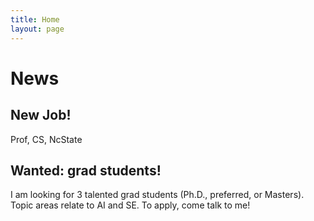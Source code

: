 ```yaml
---
title: Home
layout: page
---
```


# News

## New Job!

Prof, CS, NcState

## Wanted: grad students!

I am looking for 3 talented grad students (Ph.D., preferred, or Masters). Topic areas relate to AI and SE. To apply,  come talk to me! 


 
